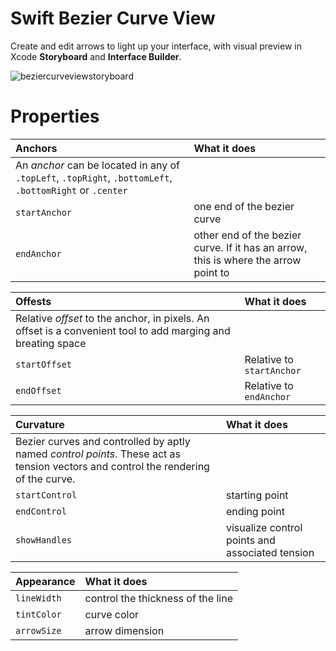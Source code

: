 # Swift Bezier Curve View

Create and edit arrows to light up your interface, with visual preview in Xcode **Storyboard** and **Interface Builder**.

![beziercurveviewstoryboard](https://cloud.githubusercontent.com/assets/4073988/10705183/0ecbd50e-7991-11e5-8693-10b54587c837.png)

# Properties
| Anchors | What it does |
|:-------|:-----------|
| An _anchor_ can be located in any of `.topLeft`, `.topRight`, `.bottomLeft`, `.bottomRight` or `.center`| |
| `startAnchor` | one end of the bezier curve  |
| `endAnchor` | other end of the bezier curve. If it has an arrow, this is where the arrow point to |

| Offests | What it does |
|:-------|:-----------|
| Relative _offset_ to the anchor, in pixels. An offset is a convenient tool to add marging and breating space | |
| `startOffset` | Relative to `startAnchor` |
| `endOffset` | Relative to `endAnchor` |

| Curvature | What it does |
|:-------|:-----------|
| Bezier curves and controlled by aptly named _control points_. These act as tension vectors and control the rendering of the curve. |
| `startControl` | starting point |
| `endControl` | ending point |
| `showHandles` | visualize control points and associated tension |

| Appearance | What it does |
|:-------|:-----------|
| `lineWidth` | control the thickness of the line |
| `tintColor` | curve color |
| `arrowSize` | arrow dimension |

